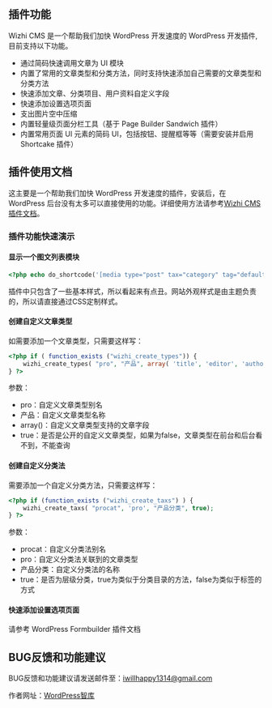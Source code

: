 
## 插件功能

Wizhi CMS 是一个帮助我们加快 WordPress 开发速度的 WordPress 开发插件, 目前支持以下功能。

* 通过简码快速调用文章为 UI 模块
* 内置了常用的文章类型和分类方法，同时支持快速添加自己需要的文章类型和分类方法
* 快速添加文章、分类项目、用户资料自定义字段
* 快速添加设置选项页面
* 支出图片空中压缩
* 内置轻量级页面分栏工具（基于 Page Builder Sandwich 插件）
* 内置常用页面 UI 元素的简码 UI，包括按钮、提醒框等等（需要安装并启用 Shortcake 插件）


## 插件使用文档

这主要是一个帮助我们加快 WordPress 开发速度的插件，安装后，在 WordPress 后台没有太多可以直接使用的功能。详细使用方法请参考[Wizhi CMS 插件文档](http://iwillhappy1314.github.io/wizhi-cms/docs// "Wizhi CMS 插件文档")。

### 插件功能快速演示

#### 显示一个图文列表模块

```php
<?php echo do_shortcode('[media type="post" tax="category" tag="default" num="6" heading="0" tmp="media"]'); ?>
```

插件中只包含了一些基本样式，所以看起来有点丑。网站外观样式是由主题负责的，所以请直接通过CSS定制样式。

####  创建自定义文章类型

如需要添加一个文章类型，只需要这样写：

```php
<?php if ( function_exists ("wizhi_create_types")) {
    wizhi_create_types( "pro", "产品", array( 'title', 'editor', 'author', 'thumbnail', 'comments' ), true );
} ?>
```

参数：

* pro：自定义文章类型别名
* 产品：自定义文章类型名称
* array()：自定义文章类型支持的文章字段
* true：是否是公开的自定义文章类型，如果为false，文章类型在前台和后台看不到，不能查询

#### 创建自定义分类法

需要添加一个自定义分类方法，只需要这样写：

```php
<?php if (function_exists ("wizhi_create_taxs") ) {
    wizhi_create_taxs( "procat", 'pro', "产品分类", true);
} ?>
```

参数：

* procat：自定义分类法别名
* pro：自定义分类法关联到的文章类型
* 产品分类：自定义分类法的名称
* true：是否为层级分类，true为类似于分类目录的方法，false为类似于标签的方式


#### 快速添加设置选项页面

请参考 WordPress Formbuilder 插件文档

## BUG反馈和功能建议

BUG反馈和功能建议请发送邮件至：iwillhappy1314@gmail.com

作者网址：[WordPress智库](http://www.wpzhiku.com/ "WordPress CMS 插件")
